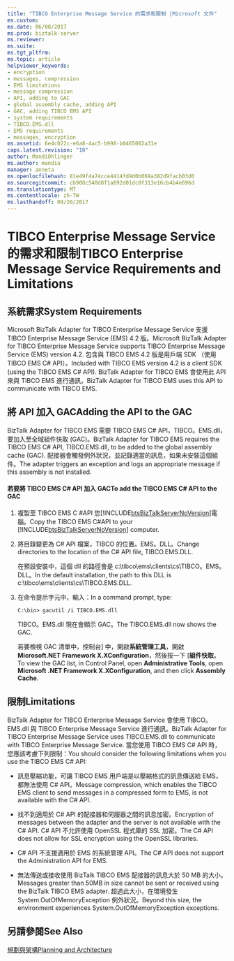 ```yaml
---
title: "TIBCO Enterprise Message Service 的需求和限制 |Microsoft 文件"
ms.custom: 
ms.date: 06/08/2017
ms.prod: biztalk-server
ms.reviewer: 
ms.suite: 
ms.tgt_pltfrm: 
ms.topic: article
helpviewer_keywords:
- encryption
- messages, compression
- EMS limitations
- message compression
- API, adding to GAC
- global assembly cache, adding API
- GAC, adding TIBCO EMS API
- system requirements
- TIBCO.EMS.dll
- EMS requirements
- messages, encryption
ms.assetid: 6e4c022c-e6a8-4ac5-b998-b0465002a31e
caps.latest.revision: "10"
author: MandiOhlinger
ms.author: mandia
manager: anneta
ms.openlocfilehash: 81e49f4a74cce4414fd9d0b069a382d9facb03d0
ms.sourcegitcommit: cb908c540d8f1a692d01dc8f313e16cb4b4e696d
ms.translationtype: MT
ms.contentlocale: zh-TW
ms.lasthandoff: 09/20/2017
---
```

# <a name="tibco-enterprise-message-service-requirements-and-limitations"></a><span data-ttu-id="de8d7-102">TIBCO Enterprise Message Service 的需求和限制</span><span class="sxs-lookup"><span data-stu-id="de8d7-102">TIBCO Enterprise Message Service Requirements and Limitations</span></span>
## <a name="system-requirements"></a><span data-ttu-id="de8d7-103">系統需求</span><span class="sxs-lookup"><span data-stu-id="de8d7-103">System Requirements</span></span>  
 <span data-ttu-id="de8d7-104">Microsoft BizTalk Adapter for TIBCO Enterprise Message Service 支援 TIBCO Enterprise Message Service (EMS) 4.2 版。</span><span class="sxs-lookup"><span data-stu-id="de8d7-104">Microsoft BizTalk Adapter for TIBCO Enterprise Message Service supports TIBCO Enterprise Message Service (EMS) version 4.2.</span></span> <span data-ttu-id="de8d7-105">包含與 TIBCO EMS 4.2 版是用戶端 SDK （使用 TIBCO EMS C# API）。</span><span class="sxs-lookup"><span data-stu-id="de8d7-105">Included with TIBCO EMS version 4.2 is a client SDK (using the TIBCO EMS C# API).</span></span> <span data-ttu-id="de8d7-106">BizTalk Adapter for TIBCO EMS 會使用此 API 來與 TIBCO EMS 進行通訊。</span><span class="sxs-lookup"><span data-stu-id="de8d7-106">BizTalk Adapter for TIBCO EMS uses this API to communicate with TIBCO EMS.</span></span>  
  
## <a name="adding-the-api-to-the-gac"></a><span data-ttu-id="de8d7-107">將 API 加入 GAC</span><span class="sxs-lookup"><span data-stu-id="de8d7-107">Adding the API to the GAC</span></span>  
 <span data-ttu-id="de8d7-108">BizTalk Adapter for TIBCO EMS 需要 TIBCO EMS C# API，TIBCO。EMS.dll，要加入至全域組件快取 (GAC)。</span><span class="sxs-lookup"><span data-stu-id="de8d7-108">BizTalk Adapter for TIBCO EMS requires the TIBCO EMS C# API, TIBCO.EMS.dll, to be added to the global assembly cache (GAC).</span></span> <span data-ttu-id="de8d7-109">配接器會觸發例外狀況，並記錄適當的訊息，如果未安裝這個組件。</span><span class="sxs-lookup"><span data-stu-id="de8d7-109">The adapter triggers an exception and logs an appropriate message if this assembly is not installed.</span></span>  
  
#### <a name="to-add-the-tibco-ems-c-api-to-the-gac"></a><span data-ttu-id="de8d7-110">若要將 TIBCO EMS C# API 加入 GAC</span><span class="sxs-lookup"><span data-stu-id="de8d7-110">To add the TIBCO EMS C# API to the GAC</span></span>  
  
1.  <span data-ttu-id="de8d7-111">複製至 TIBCO EMS C #API 您[!INCLUDE[btsBizTalkServerNoVersion](../includes/btsbiztalkservernoversion-md.md)]電腦。</span><span class="sxs-lookup"><span data-stu-id="de8d7-111">Copy the TIBCO EMS C#API to your [!INCLUDE[btsBizTalkServerNoVersion](../includes/btsbiztalkservernoversion-md.md)] computer.</span></span>  
  
2.  <span data-ttu-id="de8d7-112">將目錄變更為 C# API 檔案，TIBCO 的位置。EMS。DLL。</span><span class="sxs-lookup"><span data-stu-id="de8d7-112">Change directories to the location of the C# API file, TIBCO.EMS.DLL.</span></span>  
  
     <span data-ttu-id="de8d7-113">在預設安裝中，這個 dll 的路徑會是 c:\tibco\ems\clients\cs\TIBCO。EMS。DLL。</span><span class="sxs-lookup"><span data-stu-id="de8d7-113">In the default installation, the path to this DLL is c:\tibco\ems\clients\cs\TIBCO.EMS.DLL.</span></span>  
  
3.  <span data-ttu-id="de8d7-114">在命令提示字元中，輸入：</span><span class="sxs-lookup"><span data-stu-id="de8d7-114">In a command prompt, type:</span></span>  
  
     `C:\bin> gacutil /i TIBCO.EMS.dll`  
  
     <span data-ttu-id="de8d7-115">TIBCO。EMS.dll 現在會顯示 GAC。</span><span class="sxs-lookup"><span data-stu-id="de8d7-115">The TIBCO.EMS.dll now shows the GAC.</span></span>  
  
     <span data-ttu-id="de8d7-116">若要檢視 GAC 清單中，控制台] 中，開啟**系統管理工具**，開啟**Microsoft.NET Framework X.XConfiguration**，然後按一下 [**組件快取**。</span><span class="sxs-lookup"><span data-stu-id="de8d7-116">To view the GAC list, in Control Panel, open **Administrative Tools**, open **Microsoft .NET Framework X.XConfiguration**, and then click **Assembly Cache**.</span></span>  
  
## <a name="limitations"></a><span data-ttu-id="de8d7-117">限制</span><span class="sxs-lookup"><span data-stu-id="de8d7-117">Limitations</span></span>  
 <span data-ttu-id="de8d7-118">BizTalk Adapter for TIBCO Enterprise Message Service 會使用 TIBCO。EMS.dll 與 TIBCO Enterprise Message Service 進行通訊。</span><span class="sxs-lookup"><span data-stu-id="de8d7-118">BizTalk Adapter for TIBCO Enterprise Message Service uses TIBCO.EMS.dll to communicate with TIBCO Enterprise Message Service.</span></span> <span data-ttu-id="de8d7-119">當您使用 TIBCO EMS C# API 時，您應該考慮下列限制：</span><span class="sxs-lookup"><span data-stu-id="de8d7-119">You should consider the following limitations when you use the TIBCO EMS C# API:</span></span>  
  
-   <span data-ttu-id="de8d7-120">訊息壓縮功能，可讓 TIBCO EMS 用戶端是以壓縮格式的訊息傳送給 EMS，都無法使用 C# API。</span><span class="sxs-lookup"><span data-stu-id="de8d7-120">Message compression, which enables the TIBCO EMS client to send messages in a compressed form to EMS, is not available with the C# API.</span></span>  
  
-   <span data-ttu-id="de8d7-121">找不到適用於 C# API 的配接器和伺服器之間的訊息加密。</span><span class="sxs-lookup"><span data-stu-id="de8d7-121">Encryption of messages between the adapter and the server is not available with the C# API.</span></span> <span data-ttu-id="de8d7-122">C# API 不允許使用 OpenSSL 程式庫的 SSL 加密。</span><span class="sxs-lookup"><span data-stu-id="de8d7-122">The C# API does not allow for SSL encryption using the OpenSSL libraries.</span></span>  
  
-   <span data-ttu-id="de8d7-123">C# API 不支援適用於 EMS 的系統管理 API。</span><span class="sxs-lookup"><span data-stu-id="de8d7-123">The C# API does not support the Administration API for EMS.</span></span>  
  
-   <span data-ttu-id="de8d7-124">無法傳送或接收使用 BizTalk TIBCO EMS 配接器的訊息大於 50 MB 的大小。</span><span class="sxs-lookup"><span data-stu-id="de8d7-124">Messages greater than 50MB in size cannot be sent or received using the BizTalk TIBCO EMS adapter.</span></span> <span data-ttu-id="de8d7-125">超過此大小，在環境發生 System.OutOfMemoryException 例外狀況。</span><span class="sxs-lookup"><span data-stu-id="de8d7-125">Beyond this size, the environment experiences System.OutOfMemoryException exceptions.</span></span>  
  
## <a name="see-also"></a><span data-ttu-id="de8d7-126">另請參閱</span><span class="sxs-lookup"><span data-stu-id="de8d7-126">See Also</span></span>  
 [<span data-ttu-id="de8d7-127">規劃與架構</span><span class="sxs-lookup"><span data-stu-id="de8d7-127">Planning and Architecture</span></span>](../core/planning-and-architecture16.md)